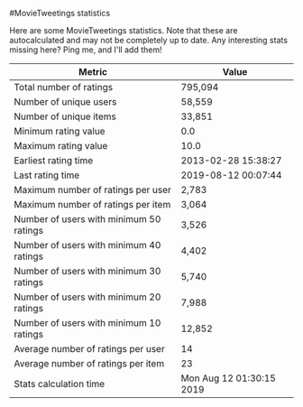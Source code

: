 #MovieTweetings statistics

Here are some MovieTweetings statistics. Note that these are autocalculated and may not be completely up to date. Any interesting stats missing here? Ping me, and I'll add them!

Metric | Value
--- | ---
Total number of ratings                 | 795,094
Number of unique users                  | 58,559
Number of unique items                  | 33,851
Minimum rating value                    | 0.0
Maximum rating value                    | 10.0
Earliest rating time                    | 2013-02-28 15:38:27
Last rating time                        | 2019-08-12 00:07:44
Maximum number of ratings per user      | 2,783
Maximum number of ratings per item      | 3,064
Number of users with minimum 50 ratings | 3,526
Number of users with minimum 40 ratings | 4,402
Number of users with minimum 30 ratings | 5,740
Number of users with minimum 20 ratings | 7,988
Number of users with minimum 10 ratings | 12,852
Average number of ratings per user      | 14
Average number of ratings per item      | 23
Stats calculation time                  | Mon Aug 12 01:30:15 2019

